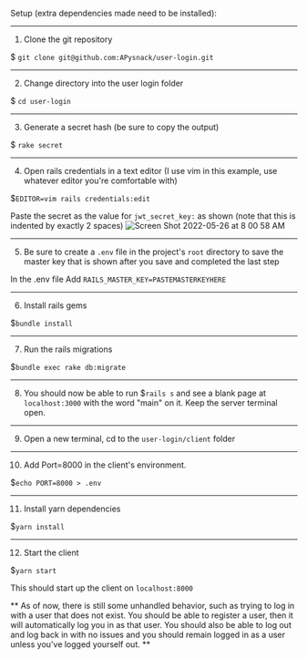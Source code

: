 Setup (extra dependencies made need to be installed):

---------------------------
1. Clone the git repository

$ `git clone git@github.com:APysnack/user-login.git`

---------------------------
2. Change directory into the user login folder

$ `cd user-login`

---------------------------
3. Generate a secret hash (be sure to copy the output)

$ `rake secret`

---------------------------

4. Open rails credentials in a text editor (I use vim in this example, use whatever editor you're comfortable with)

$`EDITOR=vim rails credentials:edit`

Paste the secret as the value for `jwt_secret_key:` as shown (note that this is indented by exactly 2 spaces)
![Screen Shot 2022-05-26 at 8 00 58 AM](https://user-images.githubusercontent.com/60242065/170485214-06045ad6-0ec4-4ab7-aa7d-24ab0174d120.png)

---------------------------
5. Be sure to create a `.env` file in the project's `root` directory to save the master key that is shown after you save and completed the last step

In the .env file Add `RAILS_MASTER_KEY=PASTEMASTERKEYHERE`

---------------------------
6. Install rails gems

$`bundle install`

---------------------------
7. Run the rails migrations

$`bundle exec rake db:migrate`

---------------------------
8. You should now be able to run $`rails s` and see a blank page at `localhost:3000` with the word "main" on it. Keep the server terminal open. 

---------------------------
9. Open a new terminal, cd to the `user-login/client` folder

---------------------------
10. Add Port=8000 in the client's environment. 

$`echo PORT=8000 > .env`

---------------------------
11. Install yarn dependencies

$`yarn install`

---------------------------
12. Start the client

$`yarn start`

This should start up the client on `localhost:8000`


** As of now, there is still some unhandled behavior, such as trying to log in with a user that does not exist. You should be able to register a user, then it will automatically log you in as that user. You should also be able to log out and log back in with no issues and you should remain logged in as a user unless you've logged yourself out. **
